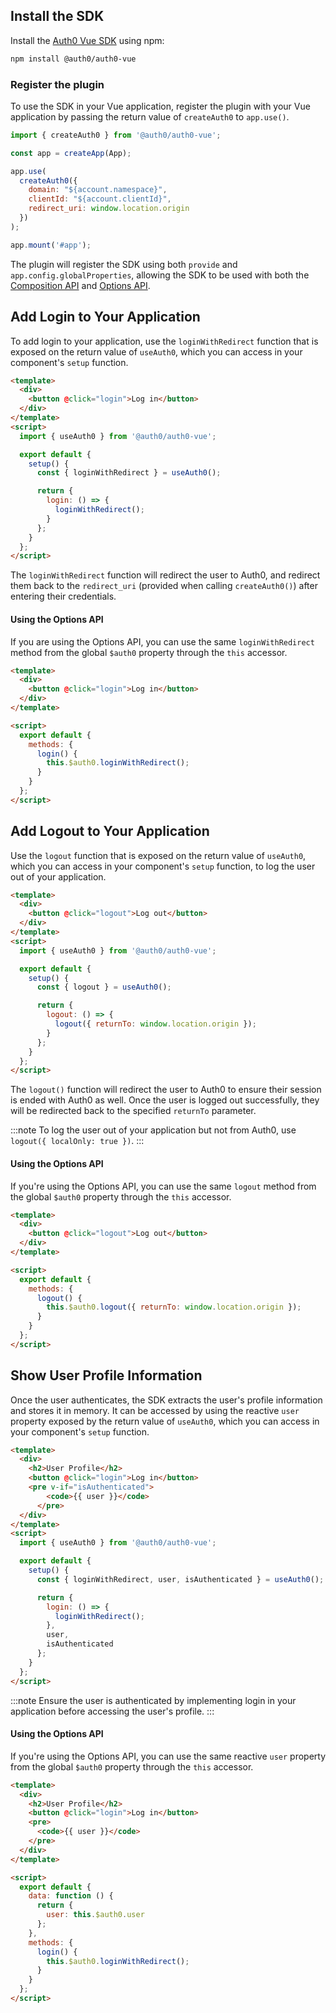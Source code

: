 <!-- markdownlint-disable MD041 MD002 -->

## Install the SDK

Install the [Auth0 Vue SDK](https://github.com/auth0/auth0-vue) using npm:

```bash
npm install @auth0/auth0-vue
```

### Register the plugin

To use the SDK in your Vue application, register the plugin with your Vue application by passing the return value of `createAuth0` to `app.use()`.

```js
import { createAuth0 } from '@auth0/auth0-vue';

const app = createApp(App);

app.use(
  createAuth0({
    domain: "${account.namespace}",
    clientId: "${account.clientId}",
    redirect_uri: window.location.origin
  })
);

app.mount('#app');
```

The plugin will register the SDK using both `provide` and `app.config.globalProperties`, allowing the SDK to be used with both the [Composition API](https://v3.vuejs.org/guide/composition-api-introduction.html) and [Options API](https://vuejs.org/guide/introduction.html#options-api).

## Add Login to Your Application

To add login to your application, use the `loginWithRedirect` function that is exposed on the return value of `useAuth0`, which you can access in your component's `setup` function.

```html
<template>
  <div>
    <button @click="login">Log in</button>
  </div>
</template>
<script>
  import { useAuth0 } from '@auth0/auth0-vue';

  export default {
    setup() {
      const { loginWithRedirect } = useAuth0();

      return {
        login: () => {
          loginWithRedirect();
        }
      };
    }
  };
</script>
```

The `loginWithRedirect` function will redirect the user to Auth0, and redirect them back to the `redirect_uri` (provided when calling `createAuth0()`) after entering their credentials.

#### Using the Options API
If you are using the Options API, you can use the same `loginWithRedirect` method from the global `$auth0` property through the `this` accessor.

```html
<template>
  <div>
    <button @click="login">Log in</button>
  </div>
</template>

<script>
  export default {
    methods: {
      login() {
        this.$auth0.loginWithRedirect();
      }
    }
  };
</script>
```

## Add Logout to Your Application
Use the `logout` function that is exposed on the return value of `useAuth0`, which you can access in your component's `setup` function, to log the user out of your application.

```html
<template>
  <div>
    <button @click="logout">Log out</button>
  </div>
</template>
<script>
  import { useAuth0 } from '@auth0/auth0-vue';

  export default {
    setup() {
      const { logout } = useAuth0();

      return {
        logout: () => {
          logout({ returnTo: window.location.origin });
        }
      };
    }
  };
</script>
```

The `logout()` function will redirect the user to Auth0 to ensure their session is ended with Auth0 as well. Once the user is logged out successfully, they will be redirected back to the specified `returnTo` parameter.

:::note
To log the user out of your application but not from Auth0, use `logout({ localOnly: true })`.
:::

#### Using the Options API
If you're using the Options API, you can use the same `logout` method from the global `$auth0` property through the `this` accessor.

```html
<template>
  <div>
    <button @click="logout">Log out</button>
  </div>
</template>

<script>
  export default {
    methods: {
      logout() {
        this.$auth0.logout({ returnTo: window.location.origin });
      }
    }
  };
</script>
```

## Show User Profile Information

Once the user authenticates, the SDK extracts the user's profile information and stores it in memory. It can be accessed by using the reactive `user` property exposed by the return value of `useAuth0`, which you can access in your component's `setup` function.

```html
<template>
  <div>
    <h2>User Profile</h2>
    <button @click="login">Log in</button>
    <pre v-if="isAuthenticated">
        <code>{{ user }}</code>
      </pre>
  </div>
</template>
<script>
  import { useAuth0 } from '@auth0/auth0-vue';

  export default {
    setup() {
      const { loginWithRedirect, user, isAuthenticated } = useAuth0();

      return {
        login: () => {
          loginWithRedirect();
        },
        user,
        isAuthenticated
      };
    }
  };
</script>
```

:::note
Ensure the user is authenticated by implementing login in your application before accessing the user's profile.
:::

#### Using the Options API
If you're using the Options API, you can use the same reactive `user` property from the global `$auth0` property through the `this` accessor.

```html
<template>
  <div>
    <h2>User Profile</h2>
    <button @click="login">Log in</button>
    <pre>
      <code>{{ user }}</code>
    </pre>
  </div>
</template>

<script>
  export default {
    data: function () {
      return {
        user: this.$auth0.user
      };
    },
    methods: {
      login() {
        this.$auth0.loginWithRedirect();
      }
    }
  };
</script>
```